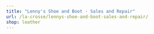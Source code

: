 ```yaml
---
title: "Lenny's Shoe and Boot - Sales and Repair"
url: /la-crosse/lennys-shoe-and-boot-sales-and-repair/
shop: leather
---
```

